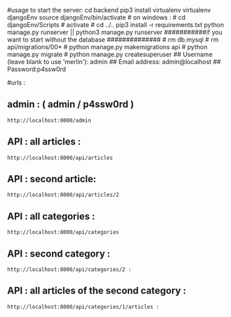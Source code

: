 #usage to start the server:
	cd backend
	pip3 install virtualenv
	virtualenv djangoEnv
	source djangoEnv/bin/activate 
	# on windows :
	#	cd djangoEnv/Scripts
	#	activate
	#	cd ../..
	pip3 install -r requirements.txt
	python manage.py runserver || python3 manage.py runserver
	###########if you want to start without the database ##############
	# rm db.mysql
	# rm api/migrations/00*
	# python manage.py makemigrations api
	# python manage.py migrate
	# python manage.py createsuperuser
	##	Username (leave blank to use 'merlin'): admin
	##	Email address: admin@localhost
	##	Password:p4ssw0rd

#urls :
## admin : ( admin / p4ssw0rd )
	http://localhost:8000/admin
## API : all articles :
	http://localhost:8000/api/articles
## API : second article:
	http://localhost:8000/api/articles/2
## API : all categories :
	http://localhost:8000/api/categories
## API : second category :
	http://localhost:8000/api/categories/2 :
## API : all articles of the second category :
	http://localhost:8000/api/categories/1/articles :
	
